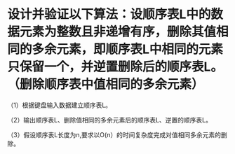 # 设计并验证以下算法：设顺序表L中的数据元素为整数且非递增有序，删除其值相同的多余元素，即顺序表L中相同的元素只保留一个，并逆置删除后的顺序表L。（删除顺序表中值相同的多余元素）

（1）根据键盘输入数据建立顺序表L。

（2）输出顺序表L、删除值相同的多余元素后的顺序表L、逆置的顺序表L。

（3）假设顺序表L长度为n,要求以O(n）的时间复杂度完成对值相同多余元素的删除。

